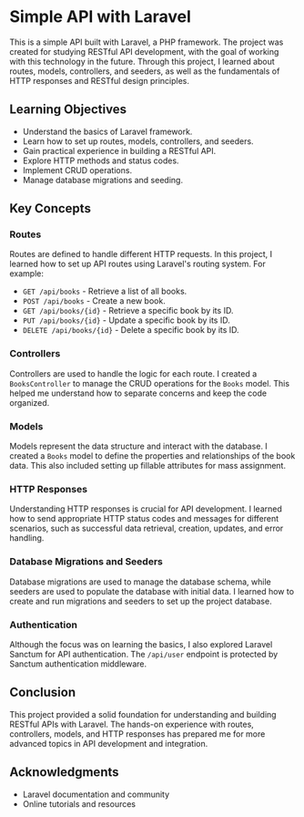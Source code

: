 # Simple API with Laravel

This is a simple API built with Laravel, a PHP framework. The project was created for studying RESTful API development, with the goal of working with this technology in the future. Through this project, I learned about routes, models, controllers, and seeders, as well as the fundamentals of HTTP responses and RESTful design principles.

## Learning Objectives

- Understand the basics of Laravel framework.
- Learn how to set up routes, models, controllers, and seeders.
- Gain practical experience in building a RESTful API.
- Explore HTTP methods and status codes.
- Implement CRUD operations.
- Manage database migrations and seeding.

## Key Concepts

### Routes

Routes are defined to handle different HTTP requests. In this project, I learned how to set up API routes using Laravel's routing system. For example:

- `GET /api/books` - Retrieve a list of all books.
- `POST /api/books` - Create a new book.
- `GET /api/books/{id}` - Retrieve a specific book by its ID.
- `PUT /api/books/{id}` - Update a specific book by its ID.
- `DELETE /api/books/{id}` - Delete a specific book by its ID.

### Controllers

Controllers are used to handle the logic for each route. I created a `BooksController` to manage the CRUD operations for the `Books` model. This helped me understand how to separate concerns and keep the code organized.

### Models

Models represent the data structure and interact with the database. I created a `Books` model to define the properties and relationships of the book data. This also included setting up fillable attributes for mass assignment.

### HTTP Responses

Understanding HTTP responses is crucial for API development. I learned how to send appropriate HTTP status codes and messages for different scenarios, such as successful data retrieval, creation, updates, and error handling.

### Database Migrations and Seeders

Database migrations are used to manage the database schema, while seeders are used to populate the database with initial data. I learned how to create and run migrations and seeders to set up the project database.

### Authentication

Although the focus was on learning the basics, I also explored Laravel Sanctum for API authentication. The `/api/user` endpoint is protected by Sanctum authentication middleware.

## Conclusion

This project provided a solid foundation for understanding and building RESTful APIs with Laravel. The hands-on experience with routes, controllers, models, and HTTP responses has prepared me for more advanced topics in API development and integration.

## Acknowledgments

- Laravel documentation and community
- Online tutorials and resources